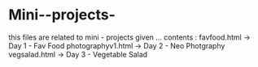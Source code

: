 # Mini--projects-
this files are related to mini - projects given ...
contents :
favfood.html -> Day 1 - Fav Food 
photographyv1.html -> Day 2 - Neo Photgraphy
vegsalad.html -> Day 3 - Vegetable Salad

